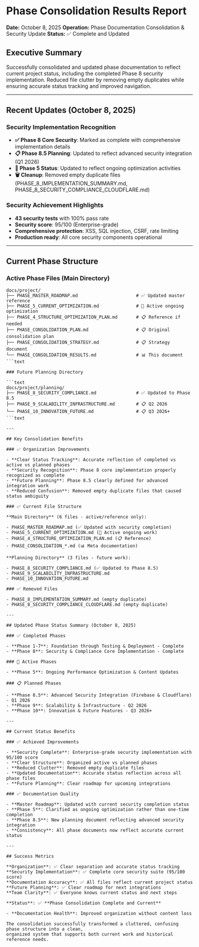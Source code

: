 # Phase Consolidation Results Report

**Date:** October 8, 2025
**Operation:** Phase Documentation Consolidation & Security Update
**Status:** ✅ Complete and Updated

## Executive Summary

Successfully consolidated and updated phase documentation to reflect current project status,
including the completed Phase 8 security implementation. Reduced file clutter by removing
empty duplicates while ensuring accurate status tracking and improved navigation.

---

## Recent Updates (October 8, 2025)

### Security Implementation Recognition

- **✅ Phase 8 Core Security**: Marked as complete with comprehensive implementation details
- **📋 Phase 8.5 Planning**: Updated to reflect advanced security integration (Q1 2026)
- **🚀 Phase 5 Status**: Updated to reflect ongoing optimization activities
- **🗑️ Cleanup**: Removed empty duplicate files (PHASE_8_IMPLEMENTATION_SUMMARY.md, PHASE_8_SECURITY_COMPLIANCE_CLOUDFLARE.md)

### Security Achievement Highlights

- **43 security tests** with 100% pass rate
- **Security score**: 95/100 (Enterprise-grade)
- **Comprehensive protection**: XSS, SQL injection, CSRF, rate limiting
- **Production ready**: All core security components operational

---

## Current Phase Structure

### Active Phase Files (Main Directory)

```text
docs/project/
├── PHASE_MASTER_ROADMAP.md                      # ✅ Updated master reference
├── PHASE_5_CURRENT_OPTIMIZATION.md              # 🚀 Active ongoing optimization
├── PHASE_4_STRUCTURE_OPTIMIZATION_PLAN.md       # 📋 Reference if needed
├── PHASE_CONSOLIDATION_PLAN.md                  # 📋 Original consolidation plan
├── PHASE_CONSOLIDATION_STRATEGY.md              # 📋 Strategy document
└── PHASE_CONSOLIDATION_RESULTS.md               # 📊 This document
```text

### Future Planning Directory

```text
docs/project/planning/
├── PHASE_8_SECURITY_COMPLIANCE.md               # ✅ Updated to Phase 8.5
├── PHASE_9_SCALABILITY_INFRASTRUCTURE.md        # 📋 Q2 2026
└── PHASE_10_INNOVATION_FUTURE.md                # 📋 Q3 2026+
```text

---

## Key Consolidation Benefits

### ✅ Organization Improvements

- **Clear Status Tracking**: Accurate reflection of completed vs active vs planned phases
- **Security Recognition**: Phase 8 core implementation properly recognized as complete
- **Future Planning**: Phase 8.5 clearly defined for advanced integration work
- **Reduced Confusion**: Removed empty duplicate files that caused status ambiguity

### ✅ Current File Structure

**Main Directory** (6 files - active/reference only):

- PHASE_MASTER_ROADMAP.md (✅ Updated with security completion)
- PHASE_5_CURRENT_OPTIMIZATION.md (🚀 Active ongoing work)
- PHASE_4_STRUCTURE_OPTIMIZATION_PLAN.md (📋 Reference)
- PHASE_CONSOLIDATION_*.md (📊 Meta documentation)

**Planning Directory** (3 files - future work):

- PHASE_8_SECURITY_COMPLIANCE.md (✅ Updated to Phase 8.5)
- PHASE_9_SCALABILITY_INFRASTRUCTURE.md
- PHASE_10_INNOVATION_FUTURE.md

### ✅ Removed Files

- PHASE_8_IMPLEMENTATION_SUMMARY.md (empty duplicate)
- PHASE_8_SECURITY_COMPLIANCE_CLOUDFLARE.md (empty duplicate)

---

## Updated Phase Status Summary (October 8, 2025)

### ✅ Completed Phases

- **Phase 1-7**: Foundation through Testing & Deployment - Complete
- **Phase 8**: Security & Compliance Core Implementation - Complete

### 🚀 Active Phases

- **Phase 5**: Ongoing Performance Optimization & Content Updates

### 📋 Planned Phases

- **Phase 8.5**: Advanced Security Integration (Firebase & Cloudflare) - Q1 2026
- **Phase 9**: Scalability & Infrastructure - Q2 2026  
- **Phase 10**: Innovation & Future Features - Q3 2026+

---

## Current Status Benefits

### ✅ Achieved Improvements

- **Security Complete**: Enterprise-grade security implementation with 95/100 score
- **Clear Structure**: Organized active vs planned phases
- **Reduced Clutter**: Removed empty duplicate files
- **Updated Documentation**: Accurate status reflection across all phase files
- **Future Planning**: Clear roadmap for upcoming integrations

### ✅ Documentation Quality

- **Master Roadmap**: Updated with current security completion status
- **Phase 5**: Clarified as ongoing optimization rather than one-time completion
- **Phase 8.5**: New planning document reflecting advanced security integration
- **Consistency**: All phase documents now reflect accurate current status

---

## Success Metrics

**Organization**: ✅ Clear separation and accurate status tracking
**Security Implementation**: ✅ Complete core security suite (95/100 score)
**Documentation Accuracy**: ✅ All files reflect current project status
**Future Planning**: ✅ Clear roadmap for next integrations
**Team Clarity**: ✅ Everyone knows current status and next steps

**Status**: ✅ **Phase Consolidation Complete and Current**

- **Documentation Health**: Improved organization without content loss

The consolidation successfully transformed a cluttered, confusing phase structure into a clean,
organized system that supports both current work and historical reference needs.
